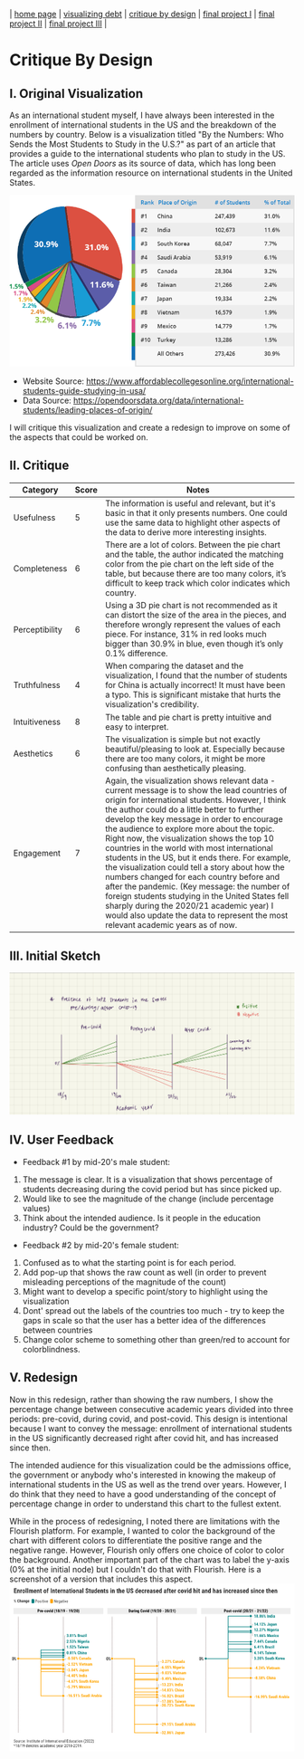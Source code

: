 | [home page](https://cmustudent.github.io/tswd-portfolio-templates/) | [visualizing debt](visualizing-government-debt) | [critique by design](critique-by-design) | [final project I](final-project-part-one) | [final project II](final-project-part-two) | [final project III](final-project-part-three) |

# Critique By Design

## I. Original Visualization
As an international student myself, I have always been interested in the enrollment of international students in the US and the breakdown of the numbers by country. Below is a visualization titled "By the Numbers: Who Sends the Most Students to Study in the U.S.?" as part of an article that provides a guide to the international students who plan to study in the US. The article uses _Open Doors_ as its source of data, which has long been regarded as the information resource on international students in the United States. 

![Original Visualization](study-in-the-US.png)
- Website Source: https://www.affordablecollegesonline.org/international-students-guide-studying-in-usa/
- Data Source: https://opendoorsdata.org/data/international-students/leading-places-of-origin/
 
I will critique this visualization and create a redesign to improve on some of the aspects that could be worked on.

## II. Critique

| Category       | Score | Notes |
| -------------- | ----- | ----- |
| Usefulness     |   5   | The information is useful and relevant, but it's basic in that it only presents numbers. One could use the same data to highlight other aspects of the data to derive more interesting insights. |
| Completeness   |   6   | There are a lot of colors. Between the pie chart and the table, the author indicated the matching color from the pie chart on the left side of the table, but because there are too many colors, it’s difficult to keep track which color indicates which country. |
| Perceptibility |   6   | Using a 3D pie chart is not recommended as it can distort the size of the area in the pieces, and therefore wrongly represent the values of each piece. For instance, 31% in red looks much bigger than 30.9% in blue, even though it’s only 0.1% difference. |
| Truthfulness   |   4   | When comparing the dataset and the visualization, I found that the number of students for China is actually incorrect! It must have been a typo. This is significant mistake that hurts the visualization's credibility. |
| Intuitiveness  |   8   | The table and pie chart is pretty intuitive and easy to interpret. |
| Aesthetics     |   6   | The visualization is simple but not exactly beautiful/pleasing to look at. Especially because there are too many colors, it might be more confusing than aesthetically pleasing. |
| Engagement     |   7   | Again, the visualization shows relevant data - current message is to show the lead countries of origin for international students. However, I think the author could do a little better to further develop the key message in order to encourage the audience to explore more about the topic. Right now, the visualization shows the top 10 countries in the world with most international students in the US, but it ends there. For example, the visualization could tell a story about how the numbers changed for each country before and after the pandemic. (Key message: the number of foreign students studying in the United States fell sharply during the 2020/21 academic year) I would also update the data to represent the most relevant academic years as of now. |

## III. Initial Sketch
![Sketch](sketch.jpg)

## IV. User Feedback
- Feedback #1 by mid-20's male student:
1. The message is clear. It is a visualization that shows percentage of students decreasing during the covid period but has since picked up.
2. Would like to see the magnitude of the change (include percentage values)
3. Think about the intended audience. Is it people in the education industry? Could be the government?

- Feedback #2 by mid-20's female student:
1. Confused as to what the starting point is for each period.
2. Add pop-up that shows the raw count as well (in order to prevent misleading perceptions of the magnitude of the count)
3. Might want to develop a specific point/story to highlight using the visualization
4. Dont' spread out the labels of the countries too much - try to keep the gaps in scale so that the user has a better idea of the differences between countries
5. Change color scheme to something other than green/red to account for colorblindness.  
  
## V. Redesign
<div class="flourish-embed flourish-slope" data-src="visualisation/15067570"><script src="https://public.flourish.studio/resources/embed.js"></script></div>

Now in this redesign, rather than showing the raw numbers, I show the percentage change between consecutive academic years divided into three periods: pre-covid, during covid, and post-covid. This design is intentional because I want to convey the message: enrollment of international students in the US significantly decreased right after covid hit, and has increased since then. 

The intended audience for this visualization could be the admissions office, the government or anybody who's interested in knowing the makeup of international students in the US as well as the trend over years. However, I do think that they need to have a good understanding of the concept of percentage change in order to understand this chart to the fullest extent.

While in the process of redesigning, I noted there are limitations with the Flourish platform. For example, I wanted to color the background of the chart with different colors to differentiate the positive range and the negative range. However, Flourish only offers one choice of color to color the background. Another important part of the chart was to label the y-axis (0% at the initial node) but I couldn't do that with Flourish. Here is a screenshot of a version that includes this aspect. 
![Redesigned Visualization](final_redesign.png)
